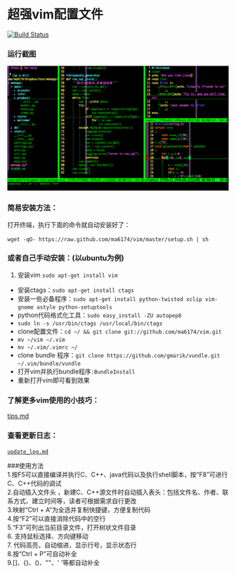 # 超强vim配置文件

[![Build Status](https://travis-ci.org/ma6174/vim.png?branch=master)](https://travis-ci.org/ma6174/vim)

### 运行截图

![screenshot.png](screenshot.png)

### 简易安装方法：

打开终端，执行下面的命令就自动安装好了：

`wget -qO- https://raw.github.com/ma6174/vim/master/setup.sh | sh`

### 或者自己手动安装：(以ubuntu为例)

1. 安装vim `sudo apt-get install vim`
- 安装ctags：`sudo apt-get install ctags`
- 安装一些必备程序：`sudo apt-get install python-twisted xclip vim-gnome astyle python-setuptools`
- python代码格式化工具：`sudo easy_install -ZU autopep8`
- `sudo ln -s /usr/bin/ctags /usr/local/bin/ctags`
- clone配置文件：`cd ~/ && git clone git://github.com/ma6174/vim.git`
- `mv ~/vim ~/.vim`
- `mv ~/.vim/.vimrc ~/`
- clone bundle 程序：`git clone https://github.com/gmarik/vundle.git ~/.vim/bundle/vundle`
- 打开vim并执行bundle程序`:BundleInstall`
- 重新打开vim即可看到效果

### 了解更多vim使用的小技巧：

[tips.md](tips.md)

### 查看更新日志：

[`update_log.md`](update_log.md)

###使用方法   
1.按F5可以直接编译并执行C、C++、java代码以及执行shell脚本，按“F8”可进行C、C++代码的调试    
2.自动插入文件头 ，新建C、C++源文件时自动插入表头：包括文件名、作者、联系方式、建立时间等，读者可根据需求自行更改    
3.映射“Ctrl + A”为全选并复制快捷键，方便复制代码     
4.按“F2”可以直接消除代码中的空行     
5.“F3”可列出当前目录文件，打开树状文件目录     
6. 支持鼠标选择、方向键移动    
7. 代码高亮，自动缩进，显示行号，显示状态行     
8.按“Ctrl + P”可自动补全    
9.[]、{}、()、""、' '等都自动补全

